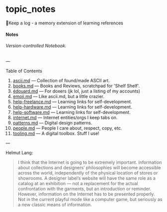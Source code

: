 # topic_notes
📝Keep a log - a memory extension of learning references

#### Notes
###### Version-controlled Notebook.

—

Table of Contents

1. [ascii.md](https://github.com/edouerd/notes/blob/master/ascii.md) — Collection of found/made ASCII art.
2. [books.md](https://github.com/edouerd/notes/blob/master/books.md) — Books and Reviews, scratchpad for 'Shelf Shelf'.
3. [édouard.md](https://github.com/edouerd/notes/blob/master/edouard.md) — For doxers (jk lol, just a listing of my accounts)
4. [emoji.md](https://github.com/edouerd/notes/blob/master/emoji.md) — Like ascii.md, but a little crazier.
5. [help-freelance.md](https://github.com/edouerd/notes/blob/master/help-freelance.md) — Learning links for self-development.
5. [help-hardware.md](https://github.com/edouerd/notes/blob/master/help-hardware.md) — Learning links for self-development.
6. [help-software.md](https://github.com/edouerd/notes/blob/master/help-software.md) — Learning links for self-development.
6. [internet.md](https://github.com/edouerd/notes/blob/master/internet.md) — Internet entities/orgs I keep tabs on.
7. [patterns.md](https://github.com/edouerd/notes/blob/master/patterns.md) — Digital design patterns.
8. [people.md](https://github.com/edouerd/notes/blob/master/people.md) — People I care about, respect, copy, etc.
9. [tooling.md](https://github.com/edouerd/notes/blob/master/tooling.md) — A digital toolbox. Stuff I use!

—

Helmut Lang:

> I think that the Internet is going to be extremely important. Information about collections and designers’ philosophies will become accessible across the world, independently of the physical location of stores or showrooms. A designer label’s website will have the same role as a catalog at an exhibition — not a replacement for the actual confrontation with the garments, but an introduction or reminder. However, information on the Internet has to be presented properly. Not in the current playful mode like a computer game, but seriously as a new classic means of information.
